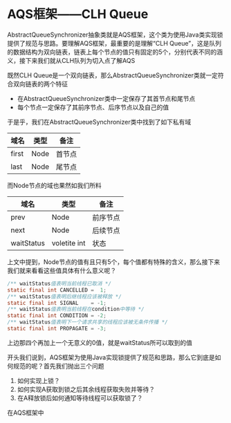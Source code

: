 # AQS框架——CLH Queue

AbstractQueueSynchronizer抽象类就是AQS框架，这个类为使用Java类实现锁提供了规范与思路。要理解AQS框架，最重要的是理解“CLH Queue”，这是队列的数据结构为双向链表，链表上每个节点的值只有固定的5个，分别代表不同的涵义，接下来我们就从CLH队列为切入点了解AQS

既然CLH Queue是一个双向链表，那么AbstractQueueSynchronizer类就一定符合双向链表的两个特征

- 在AbstractQueueSynchronizer类中一定保存了其首节点和尾节点
- 每个节点一定保存了其前序节点、后序节点以及自己的值

于是乎，我们在AbstractQueueSynchronizer类中找到了如下私有域

| 域名                 | 类型         | 备注     |
| -------------------- | ------------ | -------- |
| first                | Node         | 首节点   |
| last                 | Node         | 尾节点   |

而Node节点的域也果然如我们所料

| 域名       | 类型         | 备注     |
| ---------- | ------------ | -------- |
| prev       | Node         | 前序节点 |
| next       | Node         | 后续节点 |
| waitStatus | voletite int | 状态     |

上文中提到，Node节点的值有且只有5个，每个值都有特殊的含义，那么接下来我们就来看看这些值具体有什么意义呢？

```java
/** waitStatus值表明当前线程已取消 */
static final int CANCELLED =  1;
/** waitStatus值表明后继线程应该被释放 */
static final int SIGNAL    = -1;
/** waitStatus值表明当前线程在condition中等待 */
static final int CONDITION = -2;
/** waitStatus值表明下一个请求共享的线程应该被无条件传播 */
static final int PROPAGATE = -3;
```

上边那四个再加上一个无意义的0值，就是waitStatus所可以取到的值

开头我们说到，AQS框架为使用Java实现锁提供了规范和思路，那么它到底是如何规范的呢？首先我们抛出三个问题

1. 如何实现上锁？
2. 如何实现A获取到锁之后其余线程获取失败并等待？
3. 在A释放锁后如何通知等待线程可以获取锁了？

在AQS框架中